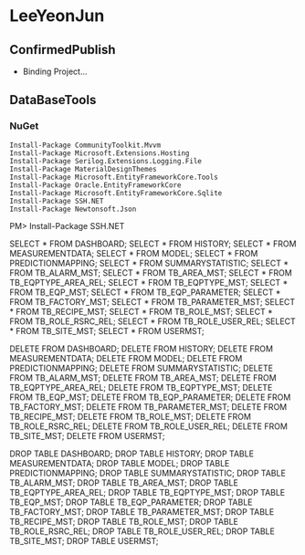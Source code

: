 # LeeYeonJun

## ConfirmedPublish
- Binding Project...

## DataBaseTools
### NuGet
```PM
Install-Package CommunityToolkit.Mvvm
Install-Package Microsoft.Extensions.Hosting
Install-Package Serilog.Extensions.Logging.File
Install-Package MaterialDesignThemes
Install-Package Microsoft.EntityFrameworkCore.Tools
Install-Package Oracle.EntityFrameworkCore
Install-Package Microsoft.EntityFrameworkCore.Sqlite
Install-Package SSH.NET
Install-Package Newtonsoft.Json
```


PM> Install-Package SSH.NET


SELECT * FROM DASHBOARD;
SELECT * FROM HISTORY;
SELECT * FROM MEASUREMENTDATA;
SELECT * FROM MODEL;
SELECT * FROM PREDICTIONMAPPING;
SELECT * FROM SUMMARYSTATISTIC;
SELECT * FROM TB_ALARM_MST;
SELECT * FROM TB_AREA_MST;
SELECT * FROM TB_EQPTYPE_AREA_REL;
SELECT * FROM TB_EQPTYPE_MST;
SELECT * FROM TB_EQP_MST;
SELECT * FROM TB_EQP_PARAMETER;
SELECT * FROM TB_FACTORY_MST;
SELECT * FROM TB_PARAMETER_MST;
SELECT * FROM TB_RECIPE_MST;
SELECT * FROM TB_ROLE_MST;
SELECT * FROM TB_ROLE_RSRC_REL;
SELECT * FROM TB_ROLE_USER_REL;
SELECT * FROM TB_SITE_MST;
SELECT * FROM USERMST;

DELETE FROM DASHBOARD;
DELETE FROM HISTORY;
DELETE FROM MEASUREMENTDATA;
DELETE FROM MODEL;
DELETE FROM PREDICTIONMAPPING;
DELETE FROM SUMMARYSTATISTIC;
DELETE FROM TB_ALARM_MST;
DELETE FROM TB_AREA_MST;
DELETE FROM TB_EQPTYPE_AREA_REL;
DELETE FROM TB_EQPTYPE_MST;
DELETE FROM TB_EQP_MST;
DELETE FROM TB_EQP_PARAMETER;
DELETE FROM TB_FACTORY_MST;
DELETE FROM TB_PARAMETER_MST;
DELETE FROM TB_RECIPE_MST;
DELETE FROM TB_ROLE_MST;
DELETE FROM TB_ROLE_RSRC_REL;
DELETE FROM TB_ROLE_USER_REL;
DELETE FROM TB_SITE_MST;
DELETE FROM USERMST;


DROP TABLE DASHBOARD;
DROP TABLE HISTORY;
DROP TABLE MEASUREMENTDATA;
DROP TABLE MODEL;
DROP TABLE PREDICTIONMAPPING;
DROP TABLE SUMMARYSTATISTIC;
DROP TABLE TB_ALARM_MST;
DROP TABLE TB_AREA_MST;
DROP TABLE TB_EQPTYPE_AREA_REL;
DROP TABLE TB_EQPTYPE_MST;
DROP TABLE TB_EQP_MST;
DROP TABLE TB_EQP_PARAMETER;
DROP TABLE TB_FACTORY_MST;
DROP TABLE TB_PARAMETER_MST;
DROP TABLE TB_RECIPE_MST;
DROP TABLE TB_ROLE_MST;
DROP TABLE TB_ROLE_RSRC_REL;
DROP TABLE TB_ROLE_USER_REL;
DROP TABLE TB_SITE_MST;
DROP TABLE USERMST;



